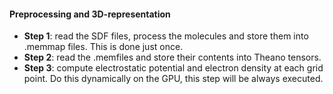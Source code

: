 #### Preprocessing and 3D-representation

* **Step 1**: read the SDF files, process the molecules and store them into .memmap files. This is done just once.
* **Step 2**: read the .memfiles and store their contents into Theano tensors.
* **Step 3**: compute electrostatic potential and electron density at each grid point. Do this dynamically on the GPU,
this step will be always executed.
